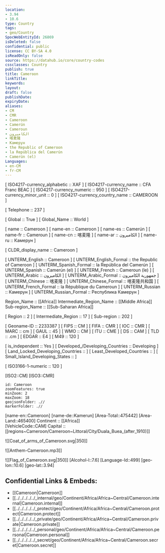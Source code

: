 ```yaml
---
location:
- 3.94
- 10.6
type: Country
tags:
- geo/Country
SpocWebEntityId: 26869
isDeleted: false
confidential: public
license: CC BY-SA 4.0
isReadOnly: false
source: https://datahub.io/core/country-codes
cssclasses: Country
publish: true
title: Cameroon
linkTitle: 
keywords: 
layout: 
draft: false
publishDate: 
expiryDate: 
aliases:
- CM
- CMR
- Cameroon
- Camerún
- Cameroun
- الكاميرون
- 喀麦隆
- Камерун
- the Republic of Cameroon
- la República del Camerún
- Camerún (el)
Languages:
- en-CM
- fr-CM
---
```



[	ISO4217-currency_alphabetic	 :: XAF ] 
[	ISO4217-currency_name	 :: CFA Franc BEAC ] 
[	ISO4217-currency_numeric	 :: 950 ] 
[	ISO4217-currency_minor_unit	 :: 0 ] 
[	ISO4217-currency_country_name	 :: CAMEROON ] 

[	Telephone	 :: 237 ] 

[	Global	 :: True ] 
[	Global_Name	 :: World ] 

[	name	 :: Cameroon ] 
[	name-en	 :: Cameroon ] 
[	name-es	 :: Camerún ] 
[	name-fr	 :: Cameroun ] 
[	name-cn	 :: 喀麦隆 ] 
[	name-ar	 :: الكاميرون ] 
[	name-ru	 :: Камерун ] 

[	CLDR_display_name	 :: Cameroon ] 

[	UNTERM_English	 :: Cameroon ] 
[	UNTERM_English_Formal	 :: the Republic of Cameroon ] 
[	UNTERM_Spanish_Formal	 :: la República del Camerún ] 
[	UNTERM_Spanish	 :: Camerún (el) ] 
[	UNTERM_French	 :: Cameroun (le) ] 
[	UNTERM_Arabic	 :: الكاميرون ] 
[	UNTERM_Arabic_Formal	 :: جمهورية الكاميرون ] 
[	UNTERM_Chinese	 :: 喀麦隆 ] 
[	UNTERM_Chinese_Formal	 :: 喀麦隆共和国 ] 
[	UNTERM_French_Formal	 :: la République du Cameroun ] 
[	UNTERM_Russian	 :: Камерун ] 
[	UNTERM_Russian_Formal	 :: Республика Камерун ] 

Region_Name ::  [[Africa]] 
Intermediate_Region_Name ::  [[Middle Africa]] 
Sub-region_Name ::  [[Sub-Saharan Africa]] 

[	Region	 :: 2 ] 
[	Intermediate_Region	 :: 17 ] 
[	Sub-region	 :: 202 ] 

[	Geoname-ID	 :: 2233387 ] 
[	FIPS	 :: CM ] 
[	FIFA	 :: CMR ] 
[	IOC	 :: CMR ] 
[	MARC	 :: cm ] 
[	GAUL	 :: 45 ] 
[	WMO	 :: CM ] 
[	ITU	 :: CME ] 
[	DS	 :: CAM ] 
[	TLD	 :: .cm ] 
[	EDGAR	 :: E4 ] 
[	M49	 :: 120 ] 

[	is_independent	 :: Yes ] 
[	Developed_/Developing_Countries	 :: Developing ] 
[	Land_Locked_Developing_Countries	 ::  ] 
[	Least_Developed_Countries	 ::  ] 
[	Small_Island_Developing_States	 ::  ] 

[	ISO3166-1-numeric	 :: 120 ] 



[ISO2::CM] 
[ISO3::CMR] 
```leaflet
id: Cameroon
zoomFeatures: true 
minZoom: 2 
maxZoom: 18
geojsonFolder: .//
markerFolder: .//
```

[name-en::Cameroon] 
[name-de::Kamerun] 
[Area-Total::475442] 
[Area-Land::465400] 
Continent :: [[Africa]]  
[VehicleCode::CAM] 
Capital :: [[regions~Cameroon/Cameroon~Littoral/City/Duala_Buea_(after_1910)]]  

![[Coat_of_arms_of_Cameroon.svg|350]] 

![[Anthem-Cameroon.mp3]] 

![[Flag_of_Cameroon.svg|350]] 
[Alcohol-l::7.6] 
[Language-Id::499] 
[geo-lon::10.6] 
[geo-lat::3.94] 



## Confidential Links & Embeds: 
- [[Cameroon|Cameroon]] 
- [[../../../../../_internal/geo/Continent/Africa/Africa~Central/Cameroon.internal|Cameroon.internal]] 
- [[../../../../../_protect/geo/Continent/Africa/Africa~Central/Cameroon.protect|Cameroon.protect]] 
- [[../../../../../_private/geo/Continent/Africa/Africa~Central/Cameroon.private|Cameroon.private]] 
- [[../../../../../_personal/geo/Continent/Africa/Africa~Central/Cameroon.personal|Cameroon.personal]] 
- [[../../../../../_secret/geo/Continent/Africa/Africa~Central/Cameroon.secret|Cameroon.secret]] 
